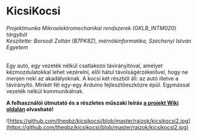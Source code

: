 # KicsiKocsi
###### Projektmunka Mikroelektromechanikai rendszerek (GKLB_INTM020) tárgyból<br />Készítette: Borsodi Zoltán (B7PK8Z), mérnökinformatika, Széchenyi István Egyetem

Egy autó, egy vezeték nélkül csatlakozó távirányítóval, amelyet kézmozdulatokkal lehet vezérelni, elől hátul távolságérzékelővel, hogy ne menjen neki az akadályoknak. A kocsi két részből áll: az autó illetve a távirányító. Minkét fél egy-egy Arduino fejlesztőeszközre épül. Egymással vezeték nélkül kommunikálnak.

**A felhasználói útmutató és a részletes műszaki leírás [a projekt Wiki oldalán](https://github.com/theqbz/kicsikocsi/wiki) olvasható!**

![https://github.com/theqbz/kicsikocsi/blob/master/rajzok/kicsikocsi2.jpg](https://github.com/theqbz/kicsikocsi/blob/master/rajzok/kicsikocsi2.jpg)
